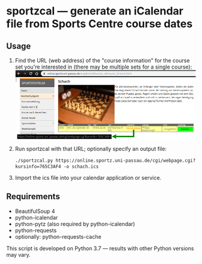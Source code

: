 sportzcal — generate an iCalendar file from Sports Centre course dates
======================================================================

Usage
-----

1. Find the URL (web address) of the "course information" for the course set
   you're interested in (there may be multiple sets for a single course):
   ![Screenshot: find the course info URL (green arrow)](kursinfo-url-example.arrow.png)

2. Run sportzcal with that URL; optionally specify an output file:

       ./sportzcal.py https://online.sportz.uni-passau.de/cgi/webpage.cgi?kursinfo=765C3AF4 -o schach.ics

3. Import the ics file into your calendar application or service.

Requirements
------------

- BeautifulSoup 4
- python-icalendar
- python-pytz (also required by python-icalendar)
- python-requests
- optionally: python-requests-cache

This script is developed on Python 3.7 — results with other Python versions may
vary.
